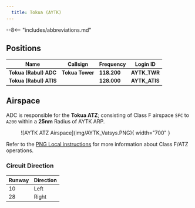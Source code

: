 ```yaml
---
  title: Tokua (AYTK)
---
```


--8<-- "includes/abbreviations.md"

## Positions

| Name                    | Callsign         | Frequency | Login ID    |
| ----------------------- | --------- | ---------------- | --------- |
| **Tokua (Rabul) ADC**	| **Tokua Tower** | **118.200** | **AYTK_TWR** | 
| **Tokua (Rabul) ATIS**	| | 	**128.000** | **AYTK_ATIS**	 | 

## Airspace
ADC is responsible for the **Tokua ATZ**; consisting of Class F airspace `SFC` to `A200` within a **25nm** Radius of AYTK ARP.

<figure markdown>
![AYTK ATZ Airspace](img/AYTK_Vatsys.PNG){ width="700" }
</figure>

Refer to the [PNG Local instructions](../) for more information about Class F/ATZ operations.

### Circuit Direction
| Runway | Direction |
| ------ | ----------|
| 10     | Left      |
| 28     | Right     |
